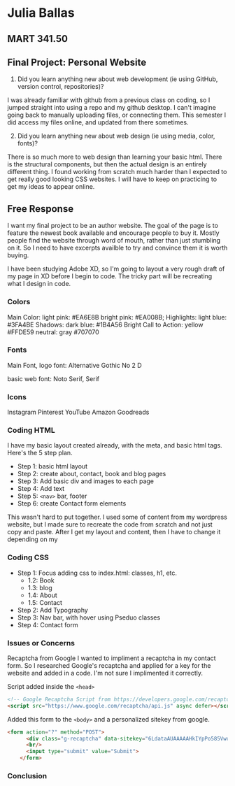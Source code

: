 
# Julia Ballas

## MART 341.50

## Final Project: Personal Website

1. Did you learn anything new about web development (ie using GitHub, version control, repositories)?

I was already familiar with github from a previous class on coding, so I jumped straight into using a repo and my github desktop. I can't imagine going back to manually uploading files, or connecting them. This semester I did access my files online, and updated from there sometimes.

2. Did you learn anything new about web design (ie using media, color, fonts)?

There is so much more to web design than learning your basic html. There is the structural components, but then the actual design is an entirely different thing. I found working from scratch much harder than I expected to get really good looking CSS websites. I will have to keep on practicing to get my ideas to appear online.

## Free Response
I want my final project to be an author website. The goal of the page is to feature the newest book available and encourage people to buy it. Mostly people find the website through word of mouth, rather than just stumbling on it. So I need to have excerpts availble to try and convince them it is worth buying.

I have been studying Adobe XD, so I'm going to layout a very rough draft of my page in XD before I begin to code. The tricky part will be recreating what I design in code.

### Colors

Main Color: light pink: #EA6E8B
bright pink: #EA008B;
Highlights: light blue: #3FA4BE
Shadows: dark blue: #1B4A56
Bright Call to Action: yellow #FFDE59
neutral: gray #707070

### Fonts

Main Font, logo font: Alternative Gothic No 2 D

basic web font: Noto Serif, Serif

### Icons

Instagram
Pinterest
YouTube
Amazon
Goodreads

### Coding HTML

I have my basic layout created already, with the meta, and basic html tags. Here's the 5 step plan.

- Step 1: basic html layout
- Step 2: create about, contact, book and blog pages
- Step 3: Add basic div and images to each page
- Step 4: Add text
- Step 5: `<nav>` bar, footer
- Step 6: create Contact form elements

This wasn't hard to put together. I used some of content from my wordpress website, but I made sure to recreate the code from scratch and not just copy and paste. After I get my layout and content, then I have to change it depending on my

### Coding CSS

- Step 1: Focus adding css to index.html: classes, h1, etc.
  - 1.2: Book
  - 1.3: blog
  - 1.4: About
  - 1.5: Contact
- Step 2: Add Typography
- Step 3: Nav bar, with hover using Pseduo classes
- Step 4: Contact form

### Issues or Concerns

Recaptcha from Google
I wanted to impliment a recaptcha in my contact form. So I researched Google's recaptcha and applied for a key for the website and added in a code. I'm not sure I implimented it correctly.

Script added inside the `<head>`
```HTML
<!-- Google Recaptcha Script from https://developers.google.com/recaptcha/docs/display -->
<script src="https://www.google.com/recaptcha/api.js" async defer></script>
```

Added this form to the `<body>` and a personalized sitekey from google.
```html
<form action="?" method="POST">
      <div class="g-recaptcha" data-sitekey="6LdataAUAAAAAHkIYpPo585VwuKMlanM8FfkkwAe"></div>
      <br/>
      <input type="submit" value="Submit">
    </form>
```


### Conclusion
